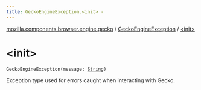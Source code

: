 ```yaml
---
title: GeckoEngineException.<init> - 
---
```


[mozilla.components.browser.engine.gecko](../index.html) / [GeckoEngineException](index.html) / [&lt;init&gt;](./-init-.html)

# &lt;init&gt;

`GeckoEngineException(message: `[`String`](https://kotlinlang.org/api/latest/jvm/stdlib/kotlin/-string/index.html)`)`

Exception type used for errors caught when interacting with Gecko.

